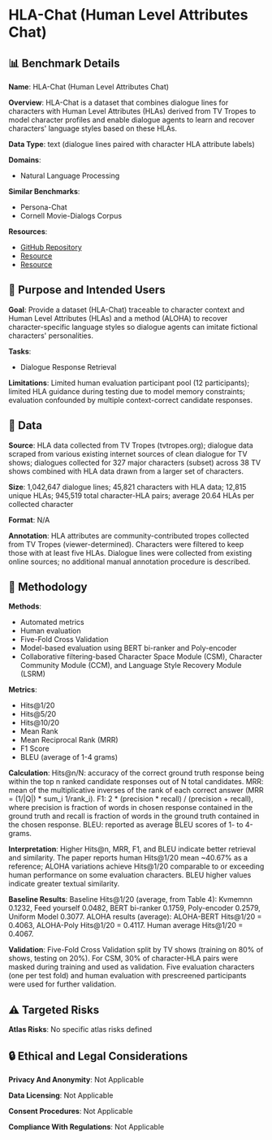 # HLA-Chat (Human Level Attributes Chat)

## 📊 Benchmark Details

**Name**: HLA-Chat (Human Level Attributes Chat)

**Overview**: HLA-Chat is a dataset that combines dialogue lines for characters with Human Level Attributes (HLAs) derived from TV Tropes to model character profiles and enable dialogue agents to learn and recover characters' language styles based on these HLAs.

**Data Type**: text (dialogue lines paired with character HLA attribute labels)

**Domains**:
- Natural Language Processing

**Similar Benchmarks**:
- Persona-Chat
- Cornell Movie-Dialogs Corpus

**Resources**:
- [GitHub Repository](https://github.com/newpro/aloha-chatbot)
- [Resource](https://tvtropes.org)
- [Resource](https://arxiv.org/abs/1910.08293)

## 🎯 Purpose and Intended Users

**Goal**: Provide a dataset (HLA-Chat) traceable to character context and Human Level Attributes (HLAs) and a method (ALOHA) to recover character-specific language styles so dialogue agents can imitate fictional characters' personalities.

**Tasks**:
- Dialogue Response Retrieval

**Limitations**: Limited human evaluation participant pool (12 participants); limited HLA guidance during testing due to model memory constraints; evaluation confounded by multiple context-correct candidate responses.

## 💾 Data

**Source**: HLA data collected from TV Tropes (tvtropes.org); dialogue data scraped from various existing internet sources of clean dialogue for TV shows; dialogues collected for 327 major characters (subset) across 38 TV shows combined with HLA data drawn from a larger set of characters.

**Size**: 1,042,647 dialogue lines; 45,821 characters with HLA data; 12,815 unique HLAs; 945,519 total character-HLA pairs; average 20.64 HLAs per collected character

**Format**: N/A

**Annotation**: HLA attributes are community-contributed tropes collected from TV Tropes (viewer-determined). Characters were filtered to keep those with at least five HLAs. Dialogue lines were collected from existing online sources; no additional manual annotation procedure is described.

## 🔬 Methodology

**Methods**:
- Automated metrics
- Human evaluation
- Five-Fold Cross Validation
- Model-based evaluation using BERT bi-ranker and Poly-encoder
- Collaborative filtering-based Character Space Module (CSM), Character Community Module (CCM), and Language Style Recovery Module (LSRM)

**Metrics**:
- Hits@1/20
- Hits@5/20
- Hits@10/20
- Mean Rank
- Mean Reciprocal Rank (MRR)
- F1 Score
- BLEU (average of 1-4 grams)

**Calculation**: Hits@n/N: accuracy of the correct ground truth response being within the top n ranked candidate responses out of N total candidates. MRR: mean of the multiplicative inverses of the rank of each correct answer (MRR = (1/|Q|) * sum_i 1/rank_i). F1: 2 * (precision * recall) / (precision + recall), where precision is fraction of words in chosen response contained in the ground truth and recall is fraction of words in the ground truth contained in the chosen response. BLEU: reported as average BLEU scores of 1- to 4-grams.

**Interpretation**: Higher Hits@n, MRR, F1, and BLEU indicate better retrieval and similarity. The paper reports human Hits@1/20 mean ~40.67% as a reference; ALOHA variations achieve Hits@1/20 comparable to or exceeding human performance on some evaluation characters. BLEU higher values indicate greater textual similarity.

**Baseline Results**: Baseline Hits@1/20 (average, from Table 4): Kvmemnn 0.1232, Feed yourself 0.0482, BERT bi-ranker 0.1759, Poly-encoder 0.2579, Uniform Model 0.3077. ALOHA results (average): ALOHA-BERT Hits@1/20 = 0.4063, ALOHA-Poly Hits@1/20 = 0.4117. Human average Hits@1/20 = 0.4067.

**Validation**: Five-Fold Cross Validation split by TV shows (training on 80% of shows, testing on 20%). For CSM, 30% of character-HLA pairs were masked during training and used as validation. Five evaluation characters (one per test fold) and human evaluation with prescreened participants were used for further validation.

## ⚠️ Targeted Risks

**Atlas Risks**:
No specific atlas risks defined

## 🔒 Ethical and Legal Considerations

**Privacy And Anonymity**: Not Applicable

**Data Licensing**: Not Applicable

**Consent Procedures**: Not Applicable

**Compliance With Regulations**: Not Applicable
